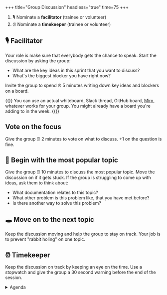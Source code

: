 +++
title="Group Discussion"
headless="true"
time=75
+++

1. 🎙️ Nominate a **facilitator** (trainee or volunteer)
2. ⏰ Nominate a **timekeeper** (trainee or volunteer)

## 🎙️ Facilitator

Your role is make sure that everybody gets the chance to speak. Start the discussion by asking the group:

- What are the key ideas in this sprint that you want to discuss?
- What's the biggest blocker you have right now?

Invite the group to spend ⏰ 5 minutes writing down key ideas and blockers on a board.

{{<note type="tip" title="Use what works for your team">}}
You can use an actual whiteboard, Slack thread, GitHub board, [Miro](https://miro.com/), whatever works for your group. You might already have a board you're adding to in the week.
{{</note>}}

## Vote on the focus

Give the group ⏰ 2 minutes to vote on what to discuss. +1 on the question is fine.

## 🐇 Begin with the most popular topic

Give the group ⏰ 10 minutes to discuss the most popular topic. Move the discussion on if it gets stuck. If the group is struggling to come up with ideas, ask them to think about:

- What documentation relates to this topic?
- What other problem is this problem like, that you have met before?
- Is there another way to solve this problem?

## 🕳️ Move on to the next topic

Keep the discussion moving and help the group to stay on track. Your job is to prevent "rabbit holing" on one topic.

## ⏰ Timekeeper

Keep the discussion on track by keeping an eye on the time. Use a stopwatch and give the group a 30 second warning before the end of the session.

<details><summary>Agenda</summary>

- [ ] `00:00 - 02:00`: Nominate a facilitator and timekeeper
- [ ] `02:00 - 07:00`: Write down key ideas and blockers
- [ ] `07:00 - 10:00`: Vote on the focus
- [ ] `10:00 - 20:00`: Topic 1
- [ ] `20:00 - 30:00`: Topic 2
- [ ] `30:00 - 40:00`: Topic 3
- [ ] `40:00 - 50:00`: Topic 4
- [ ] `50:00 - 60:00`: Topic 5
</details>

